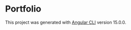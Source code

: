 # Portfolio

This project was generated with [Angular CLI](https://github.com/angular/angular-cli) version 15.0.0.



